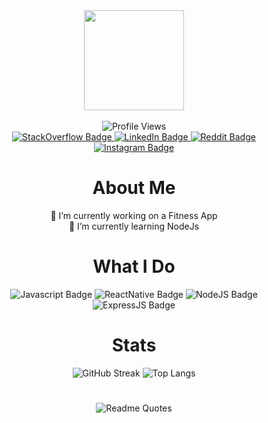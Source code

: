 <div id"header" align="center">
<img src="https://github.com/subhan-imran.png" height=160 width=160/>
  <br>
  <br>
<div id="badges">
  <img src="https://komarev.com/ghpvc/?username=subhan-imran&style=for-the-badge&color=20b2aa" alt="Profile Views"/>
  <br>
  <a href="https://stackoverflow.com/users/27598504/subhan-imran?tab=profile">
    <img src="https://img.shields.io/badge/Stack OverFlow-f48028?style=flat&logo=stackoverflow&logoColor=white" alt="StackOverflow Badge"/>
  </a>
  <a href="https://www.linkedin.com/in/subhan-imran-288a43224/">
    <img src="https://img.shields.io/badge/LinkedIn-0077b5?link=https://www.linkedin.com/in/subhan-imran-288a43224/&style=flat&logo=linkedin&logoColor=white" alt="LinkedIn Badge"/>
  </a>
  <a href="https://www.reddit.com/user/BachaBhaiya/">
    <img src="https://img.shields.io/badge/Reddit-ff4500?style=flat&logo=reddit&logoColor=white" alt="Reddit Badge"/>
  </a>
   <a href="https://www.instagram.com/bachabhaiya64/">
    <img src="https://img.shields.io/badge/Instagram-dd2a7b?style=flat&logo=instagram&logoColor=white" alt="Instagram Badge"/>
  </a>
</div>

  # About Me
📱 I’m currently working on a Fitness App<br>🌱 I’m currently learning NodeJs


# What I Do
<div>
   <img src="https://img.shields.io/badge/JAVASCRIPT-323330?style=for-the-badge&logo=javascript" alt="Javascript Badge"/>
   <img src="https://img.shields.io/badge/REACT NATIVE-355763?style=for-the-badge&logo=react" alt="ReactNative Badge"/>
   <img src="https://img.shields.io/badge/NODE.JS-005a32?style=for-the-badge&logo=node.js" alt="NodeJS Badge"/>
   <img src="https://img.shields.io/badge/EXPRESS.JS-303030?style=for-the-badge&logo=express" alt="ExpressJS Badge"/>
</div>

# Stats
![GitHub Streak](http://github-readme-streak-stats.herokuapp.com?user=subhan-imran&theme=dark&background=000000)
![Top Langs](https://github-readme-stats.vercel.app/api/top-langs/?username=subhan-imran&layout=donut-vertical&theme=vision-friendly-dark)

# 
![Readme Quotes](https://quotes-github-readme.vercel.app/api?type=vertical&theme=nord&quote=Sic%20Parvis%20Magna&author=Nathan%20Drake)

</div>
